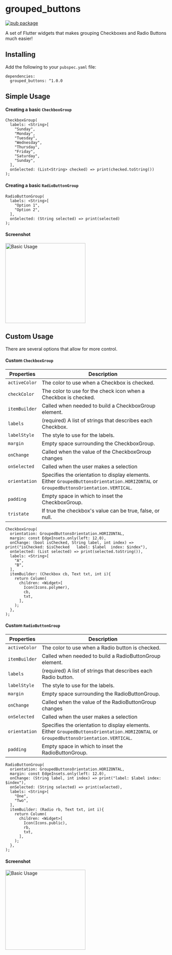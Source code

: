 # grouped_buttons
[![pub package](https://img.shields.io/pub/v/grouped_buttons.svg)](https://pub.dartlang.org/packages/grouped_buttons)

A set of Flutter widgets that makes grouping Checkboxes and Radio Buttons much easier!

## Installing

Add the following to your `pubspec.yaml` file:

    dependencies:
      grouped_buttons: ^1.0.0
      
## Simple Usage
#### Creating a basic `CheckboxGroup`

    CheckboxGroup(
      labels: <String>[
        "Sunday",
        "Monday",
        "Tuesday",
        "Wednesday",
        "Thursday",
        "Friday",
        "Saturday",
        "Sunday",
      ],
      onSelected: (List<String> checked) => print(checked.toString())
    );
    
#### Creating a basic `RadioButtonGroup`

    RadioButtonGroup(
      labels: <String>[
        "Option 1",
        "Option 2",
      ],
      onSelected: (String selected) => print(selected)
    );

#### Screenshot
<img width="250px" src="https://raw.githubusercontent.com/akshathjain/grouped_buttons/master/screenshots/basicusagescreenshot.png" alt="Basic Usage"/>

## Custom Usage
There are several options that allow for more control.

#### Custom `CheckboxGroup`
|   Properties  |  Description |
|---------------|--------------|
|`activeColor`  |The color to use when a Checkbox is checked.  |
|`checkColor`   |The color to use for the check icon when a Checkbox is checked.   |
|`itemBuilder`  |Called when needed to build a CheckboxGroup element.   |
|`labels`       |(required) A list of strings that describes each Checkbox.   |
|`labelStyle`   |The style to use for the labels.   |
|`margin`       |Empty space surrounding the CheckboxGroup.   |
|`onChange`     |Called when the value of the CheckboxGroup changes   |
|`onSelected`   |Called when the user makes a selection   |
|`orientation`  |Specifies the orientation to display elements. Either `GroupedButtonsOrientation.HORIZONTAL` or `GroupedButtonsOrientation.VERTICAL`.  |
|`padding`      |Empty space in which to inset the CheckboxGroup.   |
|`tristate`     |If true the checkbox's value can be true, false, or null.   |

    CheckboxGroup(
      orientation: GroupedButtonsOrientation.HORIZONTAL,
      margin: const EdgeInsets.only(left: 12.0),
      onChange: (bool isChecked, String label, int index) => print("isChecked: $isChecked   label: $label  index: $index"),
      onSelected: (List selected) => print(selected.toString()),
      labels: <String>[
        "A",
        "B",
      ],
      itemBuilder: (Checkbox cb, Text txt, int i){
        return Column(
          children: <Widget>[
            Icon(Icons.polymer),
            cb,
            txt,
          ],
        );
      },
    );

#### Custom `RadioButtonGroup`
|   Properties  |  Description |
|---------------|--------------|
|`activeColor`  |The color to use when a Radio button is checked.  |
|`itemBuilder`  |Called when needed to build a RadioButtonGroup element.   |
|`labels`       |(required) A list of strings that describes each Radio button.   |
|`labelStyle`   |The style to use for the labels.   |
|`margin`       |Empty space surrounding the RadioButtonGroup.   |
|`onChange`     |Called when the value of the RadioButtonGroup changes   |
|`onSelected`   |Called when the user makes a selection   |
|`orientation`  |Specifies the orientation to display elements. Either `GroupedButtonsOrientation.HORIZONTAL` or `GroupedButtonsOrientation.VERTICAL`.  |
|`padding`      |Empty space in which to inset the RadioButtonGroup.   |

    RadioButtonGroup(
      orientation: GroupedButtonsOrientation.HORIZONTAL,
      margin: const EdgeInsets.only(left: 12.0),
      onChange: (String label, int index) => print("label: $label index: $index"),
      onSelected: (String selected) => print(selected),
      labels: <String>[
        "One",
        "Two",
      ],
      itemBuilder: (Radio rb, Text txt, int i){
        return Column(
          children: <Widget>[
            Icon(Icons.public),
            rb,
            txt,
          ],
        );
      },
    );

#### Screenshot
<img width="250px" src="https://raw.githubusercontent.com/akshathjain/grouped_buttons/master/screenshots/customusagescreenshot.png" alt="Basic Usage"/>
